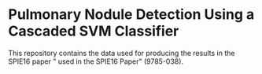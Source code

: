 # Pulmonary Nodule Detection Using a Cascaded SVM Classifier

This repository contains the data used for producing the results in the SPIE16 paper "
used in the SPIE16 Paper" (9785-038).
